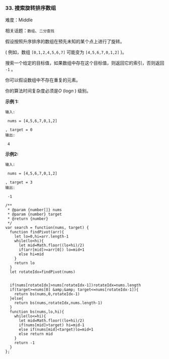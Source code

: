 ### 33. 搜索旋转排序数组

难度：Middle

相关话题：`数组`、`二分查找`

假设按照升序排序的数组在预先未知的某个点上进行了旋转。



( 例如，数组 `[0,1,2,4,5,6,7]` 可能变为 `[4,5,6,7,0,1,2]` )。



搜索一个给定的目标值，如果数组中存在这个目标值，则返回它的索引，否则返回 `-1` 。



你可以假设数组中不存在重复的元素。



你的算法时间复杂度必须是*O* (log*n* ) 级别。



**示例 1:** 





```
输入:

 nums = [4,5,6,7,0,1,2]

, target = 0
输出:

 4

```


**示例2:** 





```
输入:

 nums = [4,5,6,7,0,1,2]

, target = 3
输出:

 -1
```



```
/**
 * @param {number[]} nums
 * @param {number} target
 * @return {number}
 */
var search = function(nums, target) {
  function findPivot(arr){
    let lo=0,hi=arr.length-1
    while(lo<hi){
      let mid=Math.floor((lo+hi)/2)
      if(arr[mid]>=arr[0]) lo=mid+1
      else hi=mid
    }
    return lo
  }
  let rotateIdx=findPivot(nums)
  
  
  if(nums[rotateIdx]>nums[rotateIdx-1])rotateIdx=nums.length
  if(target>=nums[0] &amp;&amp; target<=nums[rotateIdx-1]){
    return bs(nums,0,rotateIdx-1)
  }else{
    return bs(nums,rotateIdx,nums.length-1)
  }
  function bs(nums,lo,hi){
    while(lo<=hi){
      let mid=Math.floor((lo+hi)/2)
      if(nums[mid]>target) hi=mid-1
      else if(nums[mid]<target)lo=mid+1
      else return mid
    }
    return -1
  }
};



```

